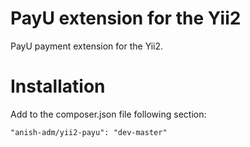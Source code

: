 PayU extension for the Yii2
===========

PayU payment extension for the Yii2.

Installation
====

Add to the composer.json file following section:

```
"anish-adm/yii2-payu": "dev-master"
```
